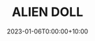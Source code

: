 ---
date: 2023-01-06T0:00:00+10:00
description: A green doll constructed on an 83 year old sewing machine by @bujw
draft: false
icon: 2023-01-06-alien-doll.webp
language: en
title: ALIEN DOLL
link: https://www.instagram.com/p/CnEGtF6OCzg/
alt: A photo of a green doll sitting next to an 83 year old pedal powered singer sewing machine.

---